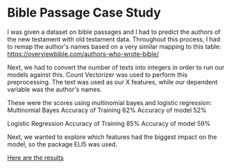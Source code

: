 # Bible Passage Case Study
I was given a dataset on bible passages and I had to predict the authors of the new testament with old testament data.
Throughout this process, I had to remap the author's names based on a very similar mapping to this table:
https://overviewbible.com/authors-who-wrote-bible/

Next, we had to convert the number of texts into integers in order to run our models against this. Count Vectorizer was used to perform this preprocessing. The text was used as our X features, while our dependent variable was the author's names.

These were the scores using multinomial bayes and logistic regression:
Multinomial Bayes
Accuracy of Training 62%
Accuracy of model 52%

Logistic Regression
Accuracy of Training 85%
Accuracy of model 59%

Next, we wanted to explore which features had the biggest impact on the model, so the package ELI5 was used.

[Here are the results](notebooks/results.html)
